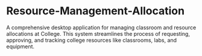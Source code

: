 # Resource-Management-Allocation
A comprehensive desktop application for managing classroom and resource allocations at College. This system streamlines the process of requesting, approving, and tracking college resources like classrooms, labs, and equipment.
